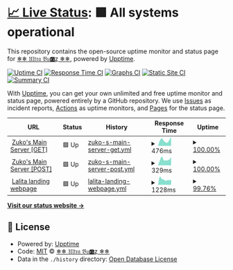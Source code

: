 # [📈 Live Status](https://ultra-bugs.github.io/status): <!--live status--> **🟩 All systems operational**

This repository contains the open-source uptime monitor and status page for [❄❄ 𝔘𝔩𝔱𝔯𝔞 𝔅𝔲🅶ȥ ❄❄](http://zuko.pro/), powered by [Upptime](https://github.com/upptime/upptime).

[![Uptime CI](https://github.com/ultra-bugs/status/workflows/Uptime%20CI/badge.svg)](https://github.com/ultra-bugs/status/actions?query=workflow%3A%22Uptime+CI%22)
[![Response Time CI](https://github.com/ultra-bugs/status/workflows/Response%20Time%20CI/badge.svg)](https://github.com/ultra-bugs/status/actions?query=workflow%3A%22Response+Time+CI%22)
[![Graphs CI](https://github.com/ultra-bugs/status/workflows/Graphs%20CI/badge.svg)](https://github.com/ultra-bugs/status/actions?query=workflow%3A%22Graphs+CI%22)
[![Static Site CI](https://github.com/ultra-bugs/status/workflows/Static%20Site%20CI/badge.svg)](https://github.com/ultra-bugs/status/actions?query=workflow%3A%22Static+Site+CI%22)
[![Summary CI](https://github.com/ultra-bugs/status/workflows/Summary%20CI/badge.svg)](https://github.com/ultra-bugs/status/actions?query=workflow%3A%22Summary+CI%22)

With [Upptime](https://upptime.js.org), you can get your own unlimited and free uptime monitor and status page, powered entirely by a GitHub repository. We use [Issues](https://github.com/ultra-bugs/status/issues) as incident reports, [Actions](https://github.com/ultra-bugs/status/actions) as uptime monitors, and [Pages](https://ultra-bugs.github.io/status) for the status page.

<!--start: status pages-->
<!-- This summary is generated by Upptime (https://github.com/upptime/upptime) -->
<!-- Do not edit this manually, your changes will be overwritten -->
<!-- prettier-ignore -->
| URL | Status | History | Response Time | Uptime |
| --- | ------ | ------- | ------------- | ------ |
| <img alt="" src="https://icons.duckduckgo.com/ip3/zuko.pro.ico" height="13"> [Zuko's Main Server [GET]](https://zuko.pro) | 🟩 Up | [zuko-s-main-server-get.yml](https://github.com/ultra-bugs/status/commits/HEAD/history/zuko-s-main-server-get.yml) | <details><summary><img alt="Response time graph" src="./graphs/zuko-s-main-server-get/response-time-week.png" height="20"> 476ms</summary><br><a href="https://ultra-bugs.github.io/status/history/zuko-s-main-server-get"><img alt="Response time 1305" src="https://img.shields.io/endpoint?url=https%3A%2F%2Fraw.githubusercontent.com%2Fultra-bugs%2Fstatus%2FHEAD%2Fapi%2Fzuko-s-main-server-get%2Fresponse-time.json"></a><br><a href="https://ultra-bugs.github.io/status/history/zuko-s-main-server-get"><img alt="24-hour response time 680" src="https://img.shields.io/endpoint?url=https%3A%2F%2Fraw.githubusercontent.com%2Fultra-bugs%2Fstatus%2FHEAD%2Fapi%2Fzuko-s-main-server-get%2Fresponse-time-day.json"></a><br><a href="https://ultra-bugs.github.io/status/history/zuko-s-main-server-get"><img alt="7-day response time 476" src="https://img.shields.io/endpoint?url=https%3A%2F%2Fraw.githubusercontent.com%2Fultra-bugs%2Fstatus%2FHEAD%2Fapi%2Fzuko-s-main-server-get%2Fresponse-time-week.json"></a><br><a href="https://ultra-bugs.github.io/status/history/zuko-s-main-server-get"><img alt="30-day response time 1571" src="https://img.shields.io/endpoint?url=https%3A%2F%2Fraw.githubusercontent.com%2Fultra-bugs%2Fstatus%2FHEAD%2Fapi%2Fzuko-s-main-server-get%2Fresponse-time-month.json"></a><br><a href="https://ultra-bugs.github.io/status/history/zuko-s-main-server-get"><img alt="1-year response time 1305" src="https://img.shields.io/endpoint?url=https%3A%2F%2Fraw.githubusercontent.com%2Fultra-bugs%2Fstatus%2FHEAD%2Fapi%2Fzuko-s-main-server-get%2Fresponse-time-year.json"></a></details> | <details><summary><a href="https://ultra-bugs.github.io/status/history/zuko-s-main-server-get">100.00%</a></summary><a href="https://ultra-bugs.github.io/status/history/zuko-s-main-server-get"><img alt="All-time uptime 98.36%" src="https://img.shields.io/endpoint?url=https%3A%2F%2Fraw.githubusercontent.com%2Fultra-bugs%2Fstatus%2FHEAD%2Fapi%2Fzuko-s-main-server-get%2Fuptime.json"></a><br><a href="https://ultra-bugs.github.io/status/history/zuko-s-main-server-get"><img alt="24-hour uptime 100.00%" src="https://img.shields.io/endpoint?url=https%3A%2F%2Fraw.githubusercontent.com%2Fultra-bugs%2Fstatus%2FHEAD%2Fapi%2Fzuko-s-main-server-get%2Fuptime-day.json"></a><br><a href="https://ultra-bugs.github.io/status/history/zuko-s-main-server-get"><img alt="7-day uptime 100.00%" src="https://img.shields.io/endpoint?url=https%3A%2F%2Fraw.githubusercontent.com%2Fultra-bugs%2Fstatus%2FHEAD%2Fapi%2Fzuko-s-main-server-get%2Fuptime-week.json"></a><br><a href="https://ultra-bugs.github.io/status/history/zuko-s-main-server-get"><img alt="30-day uptime 97.88%" src="https://img.shields.io/endpoint?url=https%3A%2F%2Fraw.githubusercontent.com%2Fultra-bugs%2Fstatus%2FHEAD%2Fapi%2Fzuko-s-main-server-get%2Fuptime-month.json"></a><br><a href="https://ultra-bugs.github.io/status/history/zuko-s-main-server-get"><img alt="1-year uptime 98.36%" src="https://img.shields.io/endpoint?url=https%3A%2F%2Fraw.githubusercontent.com%2Fultra-bugs%2Fstatus%2FHEAD%2Fapi%2Fzuko-s-main-server-get%2Fuptime-year.json"></a></details>
| <img alt="" src="https://icons.duckduckgo.com/ip3/zuko.pro.ico" height="13"> [Zuko's Main Server [POST]](https://zuko.pro) | 🟩 Up | [zuko-s-main-server-post.yml](https://github.com/ultra-bugs/status/commits/HEAD/history/zuko-s-main-server-post.yml) | <details><summary><img alt="Response time graph" src="./graphs/zuko-s-main-server-post/response-time-week.png" height="20"> 329ms</summary><br><a href="https://ultra-bugs.github.io/status/history/zuko-s-main-server-post"><img alt="Response time 1126" src="https://img.shields.io/endpoint?url=https%3A%2F%2Fraw.githubusercontent.com%2Fultra-bugs%2Fstatus%2FHEAD%2Fapi%2Fzuko-s-main-server-post%2Fresponse-time.json"></a><br><a href="https://ultra-bugs.github.io/status/history/zuko-s-main-server-post"><img alt="24-hour response time 821" src="https://img.shields.io/endpoint?url=https%3A%2F%2Fraw.githubusercontent.com%2Fultra-bugs%2Fstatus%2FHEAD%2Fapi%2Fzuko-s-main-server-post%2Fresponse-time-day.json"></a><br><a href="https://ultra-bugs.github.io/status/history/zuko-s-main-server-post"><img alt="7-day response time 329" src="https://img.shields.io/endpoint?url=https%3A%2F%2Fraw.githubusercontent.com%2Fultra-bugs%2Fstatus%2FHEAD%2Fapi%2Fzuko-s-main-server-post%2Fresponse-time-week.json"></a><br><a href="https://ultra-bugs.github.io/status/history/zuko-s-main-server-post"><img alt="30-day response time 1375" src="https://img.shields.io/endpoint?url=https%3A%2F%2Fraw.githubusercontent.com%2Fultra-bugs%2Fstatus%2FHEAD%2Fapi%2Fzuko-s-main-server-post%2Fresponse-time-month.json"></a><br><a href="https://ultra-bugs.github.io/status/history/zuko-s-main-server-post"><img alt="1-year response time 1126" src="https://img.shields.io/endpoint?url=https%3A%2F%2Fraw.githubusercontent.com%2Fultra-bugs%2Fstatus%2FHEAD%2Fapi%2Fzuko-s-main-server-post%2Fresponse-time-year.json"></a></details> | <details><summary><a href="https://ultra-bugs.github.io/status/history/zuko-s-main-server-post">100.00%</a></summary><a href="https://ultra-bugs.github.io/status/history/zuko-s-main-server-post"><img alt="All-time uptime 98.36%" src="https://img.shields.io/endpoint?url=https%3A%2F%2Fraw.githubusercontent.com%2Fultra-bugs%2Fstatus%2FHEAD%2Fapi%2Fzuko-s-main-server-post%2Fuptime.json"></a><br><a href="https://ultra-bugs.github.io/status/history/zuko-s-main-server-post"><img alt="24-hour uptime 100.00%" src="https://img.shields.io/endpoint?url=https%3A%2F%2Fraw.githubusercontent.com%2Fultra-bugs%2Fstatus%2FHEAD%2Fapi%2Fzuko-s-main-server-post%2Fuptime-day.json"></a><br><a href="https://ultra-bugs.github.io/status/history/zuko-s-main-server-post"><img alt="7-day uptime 100.00%" src="https://img.shields.io/endpoint?url=https%3A%2F%2Fraw.githubusercontent.com%2Fultra-bugs%2Fstatus%2FHEAD%2Fapi%2Fzuko-s-main-server-post%2Fuptime-week.json"></a><br><a href="https://ultra-bugs.github.io/status/history/zuko-s-main-server-post"><img alt="30-day uptime 97.88%" src="https://img.shields.io/endpoint?url=https%3A%2F%2Fraw.githubusercontent.com%2Fultra-bugs%2Fstatus%2FHEAD%2Fapi%2Fzuko-s-main-server-post%2Fuptime-month.json"></a><br><a href="https://ultra-bugs.github.io/status/history/zuko-s-main-server-post"><img alt="1-year uptime 98.36%" src="https://img.shields.io/endpoint?url=https%3A%2F%2Fraw.githubusercontent.com%2Fultra-bugs%2Fstatus%2FHEAD%2Fapi%2Fzuko-s-main-server-post%2Fuptime-year.json"></a></details>
| <img alt="" src="https://icons.duckduckgo.com/ip3/lalitadesignqni.com.ico" height="13"> [Lalita landing webpage](https://lalitadesignqni.com) | 🟩 Up | [lalita-landing-webpage.yml](https://github.com/ultra-bugs/status/commits/HEAD/history/lalita-landing-webpage.yml) | <details><summary><img alt="Response time graph" src="./graphs/lalita-landing-webpage/response-time-week.png" height="20"> 1228ms</summary><br><a href="https://ultra-bugs.github.io/status/history/lalita-landing-webpage"><img alt="Response time 1485" src="https://img.shields.io/endpoint?url=https%3A%2F%2Fraw.githubusercontent.com%2Fultra-bugs%2Fstatus%2FHEAD%2Fapi%2Flalita-landing-webpage%2Fresponse-time.json"></a><br><a href="https://ultra-bugs.github.io/status/history/lalita-landing-webpage"><img alt="24-hour response time 1707" src="https://img.shields.io/endpoint?url=https%3A%2F%2Fraw.githubusercontent.com%2Fultra-bugs%2Fstatus%2FHEAD%2Fapi%2Flalita-landing-webpage%2Fresponse-time-day.json"></a><br><a href="https://ultra-bugs.github.io/status/history/lalita-landing-webpage"><img alt="7-day response time 1228" src="https://img.shields.io/endpoint?url=https%3A%2F%2Fraw.githubusercontent.com%2Fultra-bugs%2Fstatus%2FHEAD%2Fapi%2Flalita-landing-webpage%2Fresponse-time-week.json"></a><br><a href="https://ultra-bugs.github.io/status/history/lalita-landing-webpage"><img alt="30-day response time 1432" src="https://img.shields.io/endpoint?url=https%3A%2F%2Fraw.githubusercontent.com%2Fultra-bugs%2Fstatus%2FHEAD%2Fapi%2Flalita-landing-webpage%2Fresponse-time-month.json"></a><br><a href="https://ultra-bugs.github.io/status/history/lalita-landing-webpage"><img alt="1-year response time 1485" src="https://img.shields.io/endpoint?url=https%3A%2F%2Fraw.githubusercontent.com%2Fultra-bugs%2Fstatus%2FHEAD%2Fapi%2Flalita-landing-webpage%2Fresponse-time-year.json"></a></details> | <details><summary><a href="https://ultra-bugs.github.io/status/history/lalita-landing-webpage">99.76%</a></summary><a href="https://ultra-bugs.github.io/status/history/lalita-landing-webpage"><img alt="All-time uptime 97.08%" src="https://img.shields.io/endpoint?url=https%3A%2F%2Fraw.githubusercontent.com%2Fultra-bugs%2Fstatus%2FHEAD%2Fapi%2Flalita-landing-webpage%2Fuptime.json"></a><br><a href="https://ultra-bugs.github.io/status/history/lalita-landing-webpage"><img alt="24-hour uptime 98.30%" src="https://img.shields.io/endpoint?url=https%3A%2F%2Fraw.githubusercontent.com%2Fultra-bugs%2Fstatus%2FHEAD%2Fapi%2Flalita-landing-webpage%2Fuptime-day.json"></a><br><a href="https://ultra-bugs.github.io/status/history/lalita-landing-webpage"><img alt="7-day uptime 99.76%" src="https://img.shields.io/endpoint?url=https%3A%2F%2Fraw.githubusercontent.com%2Fultra-bugs%2Fstatus%2FHEAD%2Fapi%2Flalita-landing-webpage%2Fuptime-week.json"></a><br><a href="https://ultra-bugs.github.io/status/history/lalita-landing-webpage"><img alt="30-day uptime 96.22%" src="https://img.shields.io/endpoint?url=https%3A%2F%2Fraw.githubusercontent.com%2Fultra-bugs%2Fstatus%2FHEAD%2Fapi%2Flalita-landing-webpage%2Fuptime-month.json"></a><br><a href="https://ultra-bugs.github.io/status/history/lalita-landing-webpage"><img alt="1-year uptime 97.08%" src="https://img.shields.io/endpoint?url=https%3A%2F%2Fraw.githubusercontent.com%2Fultra-bugs%2Fstatus%2FHEAD%2Fapi%2Flalita-landing-webpage%2Fuptime-year.json"></a></details>

<!--end: status pages-->

[**Visit our status website →**](https://ultra-bugs.github.io/status)

## 📄 License

- Powered by: [Upptime](https://github.com/upptime/upptime)
- Code: [MIT](./LICENSE) © [❄❄ 𝔘𝔩𝔱𝔯𝔞 𝔅𝔲🅶ȥ ❄❄](http://zuko.pro/)
- Data in the `./history` directory: [Open Database License](https://opendatacommons.org/licenses/odbl/1-0/)
